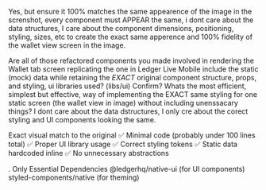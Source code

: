Yes, but ensure it 100% matches the same appearence of the image in the screnshot, every component must APPEAR the same, i dont care about the data structures, I care about the component dimensions, positioning, styling, sizes, etc to create the exact same apperence and 100% fidelity of the wallet view screen in the image. 

Are all of those refactored components you made  involved in rendering the Wallet tab screen  replicating the one in  Ledger Live Mobile  include the static (mock) data while retaining the *EXACT* original component structure, props, and styling, ui libraries used? (libs/ui)  Confirm? Whats the most efficient, simplest but effective,  way of implementing the EXACT same styling for one static screen (the wallet view in image) without including unenssacary things? I dont  care about the data dstructures, I only cre about the corect styling and UI components looking the same. 

Exact visual match to the original
✅ Minimal code (probably under 100 lines total)
✅ Proper UI library usage
✅ Correct styling tokens
✅ Static data hardcoded inline
✅ No unnecessary abstractions

. Only Essential Dependencies
@ledgerhq/native-ui (for UI components)
styled-components/native (for theming)